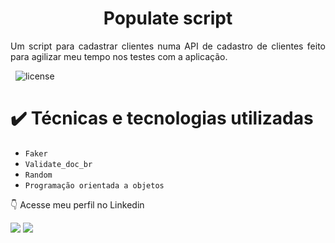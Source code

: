 <h1 align="center"> Populate script</h1>

<p style='text-align: justify;'> 
Um script para cadastrar clientes numa API de cadastro de clientes feito para agilizar meu tempo nos testes com a aplicação.
</p>


&nbsp;
![license](https://img.shields.io/badge/license-MIT-green)



# ✔️ Técnicas e tecnologias utilizadas

- ``Faker``
- ``Validate_doc_br``
- ``Random``
- ``Programação orientada a objetos``


:point_down: Acesse meu perfil no Linkedin
<div> 
 <a href="https://www.linkedin.com/in/jo%C3%A3o-paulo-2345b3170/" target="_blank"><img src="https://img.shields.io/badge/LinkedIn-0077B5?style=for-the-badge&logo=linkedin&logoColor=white"></a> <a href="https://github.com/joaoreider" target="_blank"><img src="https://img.shields.io/badge/GitHub-100000?style=for-the-badge&logo=github&logoColor=white"></a>

</div>